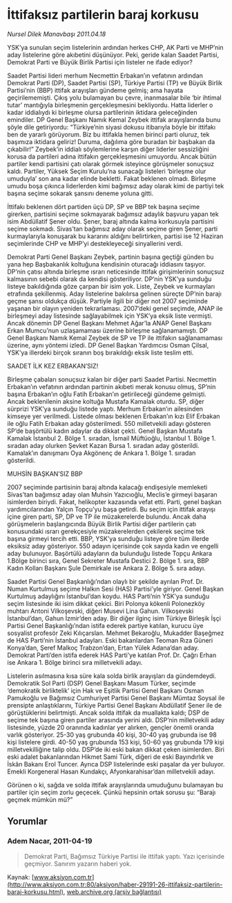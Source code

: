 # İttifaksız partilerin baraj korkusu

*Nursel Dilek Manavbaşı 2011.04.18*

<font class="agenda2NewsSpot">
 <p class="MsoNormal">
  YSK’ya sunulan seçim listelerinin ardından herkes CHP, AK Parti ve MHP’nin aday listelerine göre akıbetini düşünüyor. Peki, geride kalan Saadet Partisi, Demokrat Parti ve Büyük Birlik Partisi için listeler ne ifade ediyor?
  <p class="MsoNormal">
  </p>
 </p>
</font>
<font class="newsDetail">
 <p>
 </p>
 <p class="MsoNormal">
  Saadet Partisi lideri merhum Necmettin Erbakan’ın vefatının ardından Demokrat Parti (DP), Saadet Partisi (SP), Türkiye Partisi (TP) ve Büyük Birlik Partisi’nin (BBP) ittifak arayışları gündeme gelmiş; ama hayata geçirilememişti. Çıkış yolu bulamayan bu çevre, inanmasalar bile ‘bir ihtimal tutar’ mantığıyla birleşmenin gerçekleşmesini bekliyordu. Hatta liderler o kadar iddialıydı ki birleşme olursa partilerinin iktidara geleceğinden emindiler. DP Genel Başkanı Namık Kemal Zeybek ittifak arayışlarında bunu şöyle dile getiriyordu: “Türkiye’nin siyasi dokusu itibarıyla böyle bir ittifakı ben de yararlı görüyorum. Biz bu ittifakla hemen birinci parti oluruz, tek başımıza iktidara geliriz! Duruma, dağılıma göre buradan bir başbakan da çıkabilir!” Zeybek’in iddialı söylemlerine karşın diğer liderler sessizliğini korusa da partileri adına ittifakın gerçekleşmesini umuyordu. Ancak bütün partiler kendi partisini çatı olarak görmek isteyince görüşmeler sonuçsuz kaldı. Partiler, Yüksek Seçim Kurulu’na sunacağı listeleri ‘birleşme olur umuduyla’ son ana kadar elinde bekletti. Fakat beklenen olmadı. Birleşme umudu boşa çıkınca liderlerden kimi bağımsız aday olarak kimi de partiyi tek başına seçime sokarak şansını deneme yoluna gitti.
  <span>
  </span>
 </p>
 <p class="MsoNormal">
  İttifakı beklenen dört partiden üçü DP, SP ve BBP tek başına seçime girerken, partisini seçime sokmayarak bağımsız adaylık başvuru yapan tek isim Abdüllatif Şener oldu. Şener, baraj altında kalma korkusuyla partisini seçime sokmadı. Sivas’tan bağımsız aday olarak seçime giren Şener, parti kurmaylarıyla konuşarak bu kararını aldığını belirtirken, partisi ise 12 Haziran seçimlerinde CHP ve MHP’yi destekleyeceği sinyallerini verdi.
 </p>
 <p class="MsoNormal">
  Demokrat Parti Genel Başkanı Zeybek, partinin başına geçtiği günden bu yana hep Başbakanlık koltuğuna kendisinin oturacağı iddiasını taşıyor. DP’nin çatısı altında birleşme ısrarı neticesinde ittifak girişimlerinin sonuçsuz kalmasının sebebi olarak da kendisi gösteriliyor. DP’nin YSK’ya sunduğu listeye bakıldığında göze çarpan bir isim yok. Liste, Zeybek ve kurmayları etrafında şekillenmiş. Aday listelerine bakılırsa gelinen süreçte DP’nin barajı geçme şansı oldukça düşük. Partiyle ilgili bir diğer not 2007 seçiminde yaşanan bir olayın yeniden tekrarlaması. 2007’deki genel seçimde, ANAP ile birleşmeyi aday listesinde sağlayabilmek için YSK’ya eksik liste vermişti. Ancak dönemin DP Genel Başkanı Mehmet Ağar’la ANAP Genel Başkanı Erkan Mumcu’nun uzlaşamaması üzerine birleşme sağlanamamıştı. DP Genel Başkanı Namık Kemal Zeybek de SP ve TP ile ittifakın sağlanamaması üzerine, aynı yöntemi izledi. DP Genel Başkan Yardımcısı Osman Çilsal, YSK’ya illerdeki birçok sıranın boş bırakıldığı eksik liste teslim etti.
 </p>
 <p class="MsoNormal">
  SAADET İLK KEZ ERBAKAN’SIZ!
 </p>
 <p class="MsoNormal">
  Birleşme çabaları sonuçsuz kalan bir diğer parti Saadet Partisi. Necmettin Erbakan’ın vefatının ardından partinin akıbeti merak konusu olmuş, SP’nin başına Erbakan’ın oğlu Fatih Erbakan’ın getirileceği gündeme gelmişti. Ancak beklenilenin aksine koltuğa Mustafa Kamalak oturdu. SP, diğer sürprizi YSK’ya sunduğu listede yaptı. Merhum Erbakan’ın ailesinden kimseye yer verilmedi. Listede olması beklenen Erbakan’ın kızı Elif Erbakan ile oğlu Fatih Erbakan aday gösterilmedi. 550 milletvekili adayı gösteren SP’de başörtülü kadın adaylar da dikkat çekti. Genel Başkan Mustafa Kamalak İstanbul 2. Bölge 1. sıradan, İsmail Müftüoğlu, İstanbul 1. Bölge 1. sıradan aday olurken Şevket Kazan Bursa 1. sıradan aday gösterildi. Kamalak’ın danışmanı Oya Akgönenç de Ankara 1. Bölge 1. sıradan gösterildi.
 </p>
 <p class="MsoNormal">
  MUHSİN BAŞKAN’SIZ BBP
 </p>
 <p class="MsoNormal">
  2007 seçiminde partisinin baraj altında kalacağı endişesiyle memleketi Sivas’tan bağımsız aday olan Muhsin Yazıcıoğlu, Meclis’e girmeyi başaran isimlerden biriydi. Fakat, helikopter kazasında vefat etti. Parti, genel başkan yardımcılarından Yalçın Topçu’yu başa getirdi. Bu seçim için ittifak arayışı içine giren parti, SP, DP ve TP ile müzakerelerde bulundu. Ancak daha görüşmelerin başlangıcında Büyük Birlik Partisi diğer partilerin çatı konusundaki ısrarı gerekçesiyle müzakerelerden çekilerek seçime tek başına girmeyi tercih etti. BBP, YSK’ya sunduğu listeye göre tüm illerde eksiksiz aday gösteriyor. 550 adayın içerisinde çok sayıda kadın ve engelli aday bulunuyor. Başörtülü adayların da bulunduğu listede Topçu Ankara 1.Bölge birinci sıra, Genel Sekreter Mustafa Destici 2. Bölge 1. sıra, BBP Kadın Kolları Başkanı Şule Demirkale ise Ankara 2. Bölge 5. sıra adayı.
 </p>
 <p class="MsoNormal">
  Saadet Partisi Genel Başkanlığı’ndan olaylı bir şekilde ayrılan Prof. Dr. Numan Kurtulmuş seçime Halkın Sesi (HAS) Partisi’yle giriyor. Genel Başkan Kurtulmuş adaylığını İstanbul’dan koydu. HAS Parti’nin YSK’ya sunduğu seçim listesinde iki isim dikkat çekici. Biri Polonya kökenli Polonezköy muhtarı Antoni Vilkoşevski, diğeri Musevi Lina Gahun. Vilkoşevski İstanbul’dan, Gahun İzmir’den aday. Bir diğer ilginç isim Türkiye Birleşik İşçi Partisi Genel Başkanlığı’ndan istifa ederek partiye katılan, kurucu üye sosyalist profesör Zeki Kılıçarslan. Mehmet Bekaroğlu, Mukadder Başeğmez de HAS Parti’nin İstanbul adayları. Eski bakanlardan Teoman Rıza Güneri Konya’dan, Şeref Malkoç Trabzon’dan, Ertan Yülek Adana’dan aday. Demokrat Parti’den istifa ederek HAS Parti’ye katılan Prof. Dr. Çağrı Erhan ise Ankara 1. Bölge birinci sıra milletvekili adayı.
 </p>
 <p class="MsoNormal">
  Listelerin asılmasına kısa süre kala solda birlik arayışları da gündemdeydi. Demokratik Sol Parti (DSP) Genel Başkanı Masum Türker, seçimde ‘demokratik birliktelik’ için Hak ve Eşitlik Partisi Genel Başkanı Osman Pamukoğlu ve Bağımsız Cumhuriyet Partisi Genel Başkanı Mümtaz Soysal ile prensipte anlaştıklarını, Türkiye Partisi Genel Başkanı Abdüllatif Şener ile de görüştüklerini belirtmişti. Ancak solda ittifak da muallakta kaldı; DSP de seçime tek başına giren partiler arasında yerini aldı. DSP’nin milletvekili aday listesinde, yüzde 20 oranında kadınlar yer alırken, gençler önemli oranda varlık gösteriyor. 25-30 yaş grubunda 40 kişi, 30-40 yaş grubunda ise 98 kişi listelere girdi. 40-50 yaş grubunda 153 kişi, 50-60 yaş grubunda 179 kişi milletvekilliğine talip oldu. DSP’de iki eski bakan dikkat çeken isimlerden. Biri eski adalet bakanlarından Hikmet Sami Türk, diğeri de eski Bayındırlık ve İskân Bakanı Erol Tuncer. Ayrıca DSP listelerinde eski paşalar da yer buluyor. Emekli Korgeneral Hasan Kundakçı, Afyonkarahisar’dan milletvekili adayı.
 </p>
 <p class="MsoNormal">
  Görünen o ki, sağda ve solda ittifak arayışlarında umuduğunu bulamayan bu partiler için seçim zorlu geçecek. Çünkü hepsinin ortak sorusu şu: “Barajı geçmek mümkün mü?”
 </p>
 <p>
 </p>
</font>

## Yorumlar

### Adem Nacar, 2011-04-19
> Demokrat Parti, Bağımsız Türkiye Partisi ile ittifak yaptı. Yazı içerisinde geçmiyor. Sanırım yazarın haberi yok.

Kaynak: [www.aksiyon.com.tr](http://www.aksiyon.com.tr:80/aksiyon/haber-29191-26-ittifaksiz-partilerin-baraj-korkusu.html), [web.archive.org (arşiv bağlantısı)](http://web.archive.org/web/20110825201204/http://www.aksiyon.com.tr:80/aksiyon/haber-29191-26-ittifaksiz-partilerin-baraj-korkusu.html)
